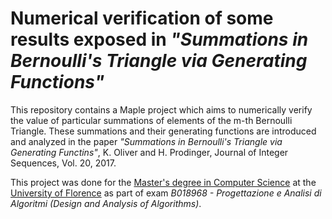 # Numerical verification of some results exposed in *"Summations in Bernoulli's Triangle via Generating Functions"*

This repository contains a Maple project which aims to numerically verify the value of particular summations of elements of the m-th Bernoulli Triangle. These summations and their generating functions are introduced and analyzed in the paper *"Summations in Bernoulli's Triangle via Generating Functins"*, K. Oliver and H. Prodinger, Journal of Integer Sequences, Vol. 20, 2017.

This project was done for the [Master's degree in Computer Science](https://www.informaticamagistrale.unifi.it/) at the [University of Florence](https://www.unifi.it/) as part of exam *B018968 - Progettazione e Analisi di Algoritmi (Design and Analysis of Algorithms)*.
